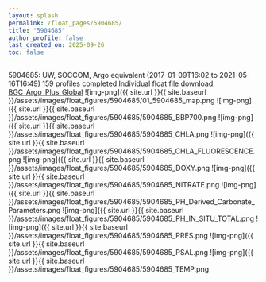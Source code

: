 ```yaml
---
layout: splash
permalink: /float_pages/5904685/
title: "5904685"
author_profile: false
last_created_on: 2025-09-26
toc: false
---
```

 
5904685: UW, SOCCOM, Argo equivalent (2017-01-09T16:02 to 2021-05-16T16:49)
159 profiles completed
Individual float file download: [BGC_Argo_Plus_Global](https://ftp.soest.hawaii.edu/bgc_argo_plus/Individual_Floats/outliers_removed/5904685_Sprof_processed.nc)
![img-png]({{ site.url }}{{ site.baseurl }}/assets/images/float_figures/5904685/01_5904685_map.png
![img-png]({{ site.url }}{{ site.baseurl }}/assets/images/float_figures/5904685/5904685_BBP700.png
![img-png]({{ site.url }}{{ site.baseurl }}/assets/images/float_figures/5904685/5904685_CHLA.png
![img-png]({{ site.url }}{{ site.baseurl }}/assets/images/float_figures/5904685/5904685_CHLA_FLUORESCENCE.png
![img-png]({{ site.url }}{{ site.baseurl }}/assets/images/float_figures/5904685/5904685_DOXY.png
![img-png]({{ site.url }}{{ site.baseurl }}/assets/images/float_figures/5904685/5904685_NITRATE.png
![img-png]({{ site.url }}{{ site.baseurl }}/assets/images/float_figures/5904685/5904685_PH_Derived_Carbonate_Parameters.png
![img-png]({{ site.url }}{{ site.baseurl }}/assets/images/float_figures/5904685/5904685_PH_IN_SITU_TOTAL.png
![img-png]({{ site.url }}{{ site.baseurl }}/assets/images/float_figures/5904685/5904685_PRES.png
![img-png]({{ site.url }}{{ site.baseurl }}/assets/images/float_figures/5904685/5904685_PSAL.png
![img-png]({{ site.url }}{{ site.baseurl }}/assets/images/float_figures/5904685/5904685_TEMP.png

